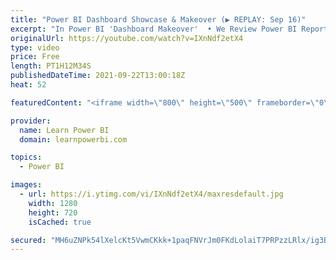 ```yaml
---
title: "Power BI Dashboard Showcase & Makeover (▶️ REPLAY: Sep 16)"
excerpt: "In Power BI 'Dashboard Makeover'  • We Review Power BI Reports/Dashboards sent in by users  • Provide expert feedback and ideas on how to improve  • Join our next Live Event at https://www.TalkPowerBI.com    #PowerBI   #TalkPowerBI   #PowerBIPro  00:00:00 Intro ﻿﻿00:04:55 Back to Office HR/Headcount"
originalUrl: https://youtube.com/watch?v=IXnNdf2etX4
type: video
price: Free
length: PT1H12M34S
publishedDateTime: 2021-09-22T13:00:18Z
heat: 52

featuredContent: "<iframe width=\"800\" height=\"500\" frameborder=\"0\" src=\"https://www.youtube.com/embed/IXnNdf2etX4\" allow=\"accelerometer; autoplay; encrypted-media; gyroscope; picture-in-picture\" allowfullscreen></iframe>"

provider:
  name: Learn Power BI
  domain: learnpowerbi.com

topics:
  - Power BI

images:
  - url: https://i.ytimg.com/vi/IXnNdf2etX4/maxresdefault.jpg
    width: 1280
    height: 720
    isCached: true

secured: "MH6uZNPk54lXelcKt5VwmCKkk+1paqFNVrJm0FKdLolaiT7PRPzzLRlx/ig3B7efBwegd3SOppqWeCgQyaYqYAbCc5IYWCrdeLN8G3o3vEjymkmuq94zt1aoW6MDePBgtIf6zJy+OGsjB+yM8x2vcfQkOD3hF8lHK5AhEj7nZMcfgYsnKjrVWbc1RSkpjOFI7tQTVNIZDOJBUyvDsCgzG1BOHHa/z/tWjjcOLJHdnFZkEEP7Hh906ChS9GEDBgSyQse+llGW+H11LaDoF1b3LqiMt1fr0jhrQY2XwPDPyPunS0i0Q7A08eP0Q9AMGI/GgbYj8EtS3khsh7Cx9KjI8K1Rg5D0LIjQpGQYkptO8KScWKTOk47zAiYeS5VO4wd7sRJ/f5O+M8fUFYkwhI4khHsRoGsvCx9Lj0S/LNJRjks=;6oBtnXGOD2HzVobOjeNGOg=="
---
```


